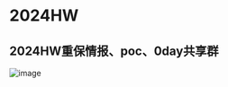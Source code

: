 # 2024HW
## 2024HW重保情报、poc、0day共享群
![image](https://github.com/user-attachments/assets/7a0abb9b-e704-4611-bf1d-8540cc0d30de)
